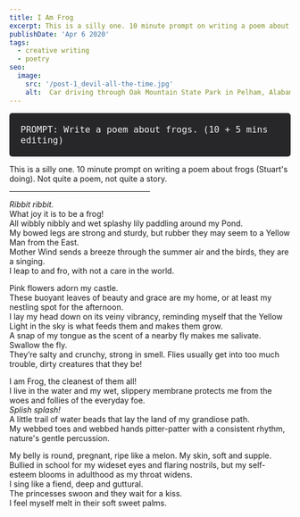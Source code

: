 ```yaml
---
title: I Am Frog
excerpt: This is a silly one. 10 minute prompt on writing a poem about frogs (Stuart's doing). Not quite a poem, not quite a story.
publishDate: 'Apr 6 2020'
tags:
  - creative writing
  - poetry
seo:
  image:
    src: '/post-1_devil-all-the-time.jpg'
    alt:  Car driving through Oak Mountain State Park in Pelham, Alabama
---
```

<div style="background-color: #27272a; padding: 20px; border-radius: 5px;">
  <span style="color: #f2f2f2; font-size: 16px; font-family: 'Monaco', 'Consolas', 'Lucida Console', monospace;">PROMPT: Write a poem about frogs. (10 + 5 mins editing)</span>
</div>

This is a silly one. 10 minute prompt on writing a poem about frogs (Stuart's doing). Not quite a poem, not quite a story.

<hr align = "left" width="50%">
<em> Ribbit ribbit. </em>
<br>
What joy it is to be a frog!<br>
All wibbly nibbly and wet splashy lily paddling around my Pond.<br>
My bowed legs are strong and sturdy, but rubber they may seem to a Yellow Man from the East.<br>
Mother Wind sends a breeze through the summer air and the birds, they are a singing.<br>
I leap to and fro, with not a care in the world.

Pink flowers adorn my castle.<br>
These buoyant leaves of beauty and grace are my home, or at least my nestling spot for the afternoon. <br>
I lay my head down on its veiny vibrancy, reminding myself that the Yellow Light in the sky is what feeds them and makes them grow.<br>
A snap of my tongue as the scent of a nearby fly makes me salivate. Swallow the fly. <br>
They’re salty and crunchy, strong in smell. Flies usually get into too much trouble, dirty creatures that they be!

I am Frog, the cleanest of them all! <br>
I live in the water and my wet, slippery membrane protects me from the woes and follies of the everyday foe. <br>
<em> Splish splash! </em> <br>
A little trail of water beads that lay the land of my grandiose path. <br>
My webbed toes and webbed hands pitter-patter with a consistent rhythm, nature's gentle percussion.

My belly is round, pregnant, ripe like a melon. My skin, soft and supple. <br>
Bullied in school for my wideset eyes and flaring nostrils, but my self-esteem blooms in adulthood as my throat widens. <br>
I sing like a fiend, deep and guttural. <br>
The princesses swoon and they wait for a kiss. <br>
I feel myself melt in their soft sweet palms.
